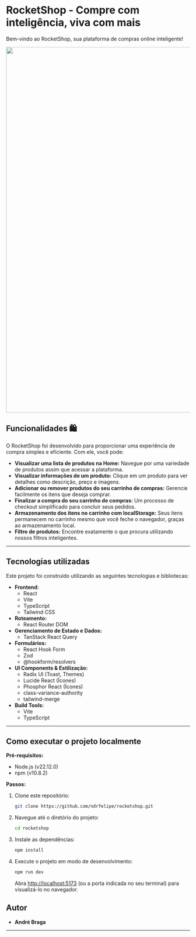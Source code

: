 # RocketShop - Compre com inteligência, viva com mais 

Bem-vindo ao RocketShop, sua plataforma de compras online inteligente!
<div align="center">
   <img src="https://github.com/user-attachments/assets/193bf214-559f-4115-be49-bd485246f256" width="1000"/>
</div>


## Funcionalidades 🛍

O RocketShop foi desenvolvido para proporcionar uma experiência de compra simples e eficiente. Com ele, você pode:

* **Visualizar uma lista de produtos na Home:** Navegue por uma variedade de produtos assim que acessar a plataforma.
* **Visualizar informações de um produto:** Clique em um produto para ver detalhes como descrição, preço e imagens.
* **Adicionar ou remover produtos do seu carrinho de compras:** Gerencie facilmente os itens que deseja comprar.
* **Finalizar a compra do seu carrinho de compras:** Um processo de checkout simplificado para concluir seus pedidos.
* **Armazenamento dos itens no carrinho com localStorage:** Seus itens permanecem no carrinho mesmo que você feche o navegador, graças ao armazenamento local.
* **Filtro de produtos:** Encontre exatamente o que procura utilizando nossos filtros inteligentes.

---

## Tecnologias utilizadas 

Este projeto foi construído utilizando as seguintes tecnologias e bibliotecas:

* **Frontend:**
    * React
    * Vite
    * TypeScript
    * Tailwind CSS
* **Roteamento:**
    * React Router DOM
* **Gerenciamento de Estado e Dados:**
    * TanStack React Query
* **Formulários:**
    * React Hook Form
    * Zod
    * @hookform/resolvers
* **UI Components & Estilização:**
    * Radix UI (Toast, Themes)
    * Lucide React (Ícones)
    * Phosphor React (Ícones)
    * class-variance-authority
    * tailwind-merge
* **Build Tools:**
    * Vite
    * TypeScript

---

## Como executar o projeto localmente

**Pré-requisitos:**

* Node.js (v22.12.0)
* npm (v10.8.2)

**Passos:**

1.  Clone este repositório:
    ```bash
    git clone https://github.com/ndrfelipe/rocketshop.git
    ```
2.  Navegue até o diretório do projeto:
    ```bash
    cd rocketshop
    ```
3.  Instale as dependências:
    ```bash
    npm install
    ```
4.  Execute o projeto em modo de desenvolvimento:
    ```bash
    npm run dev
    ```
    Abra [http://localhost:5173](http://localhost:5173) (ou a porta indicada no seu terminal) para visualizá-lo no navegador.


## Autor 

* **André Braga**

---

